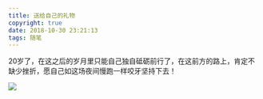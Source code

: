 ```yaml
---
title: 送给自己的礼物
copyright: true
date: 2018-10-30 23:21:13
tags: 随笔
---
```




20岁了，在这之后的岁月里只能自己独自砥砺前行了，在这前方的路上，肯定不缺少挫折，愿自己如这场夜间慢跑一样咬牙坚持下去！

![](http://dengwq.oss-cn-hangzhou.aliyuncs.com/18-10-30/72381751.jpg)
